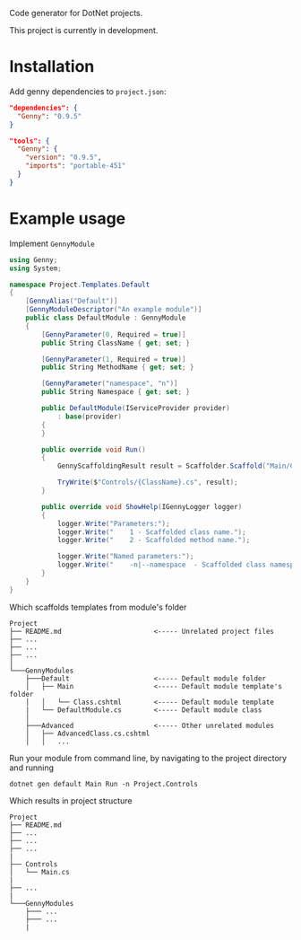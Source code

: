 Code generator for DotNet projects.

This project is currently in development.

# Installation

Add genny dependencies to `project.json`:

```JSON
"dependencies": {
  "Genny": "0.9.5"
}

"tools": {
  "Genny": {
    "version": "0.9.5",
    "imports": "portable-451"
  }
}
```

# Example usage

Implement `GennyModule`

```C#
using Genny;
using System;

namespace Project.Templates.Default
{
    [GennyAlias("Default")]
    [GennyModuleDescriptor("An example module")]
    public class DefaultModule : GennyModule
    {
        [GennyParameter(0, Required = true)]
        public String ClassName { get; set; }

        [GennyParameter(1, Required = true)]
        public String MethodName { get; set; }

        [GennyParameter("namespace", "n")]
        public String Namespace { get; set; }

        public DefaultModule(IServiceProvider provider)
            : base(provider)
        {
        }

        public override void Run()
        {
            GennyScaffoldingResult result = Scaffolder.Scaffold("Main/Class", this);

            TryWrite($"Controls/{ClassName}.cs", result);
        }

        public override void ShowHelp(IGennyLogger logger)
        {
            logger.Write("Parameters:");
            logger.Write("    1 - Scaffolded class name.");
            logger.Write("    2 - Scaffolded method name.");

            logger.Write("Named parameters:");
            logger.Write("    -n|--namespace  - Scaffolded class namespace.");
        }
    }
}
```

Which scaffolds templates from module's folder
```
Project
├── README.md                       <----- Unrelated project files
├── ...
├── ...
├── ...   
│
└───GennyModules
    ├───Default                     <----- Default module folder
    │   ├── Main                    <----- Default module template's folder
    │   │   └── Class.cshtml        <----- Default module template
    |   └── DefaultModule.cs        <----- Default module class
    │   
    ├───Advanced                    <----- Other unrelated modules
    │   ├── AdvancedClass.cs.cshtml
    │   │   ...
```

Run your module from command line, by navigating to the project directory and running

```
dotnet gen default Main Run -n Project.Controls
```

Which results in project structure
```
Project
├── README.md
├── ...
├── ...
├── ...
|
├── Controls
│   └── Main.cs
|
├── ...
|
└───GennyModules
    ├─── ...
    ├─── ...
    |
```
